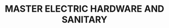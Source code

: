 ---
title: "MASTER ELECTRIC HARDWARE AND SANITARY"
url: /karachi/master-electric-hardware-and-sanitary/
shop: hardware
---